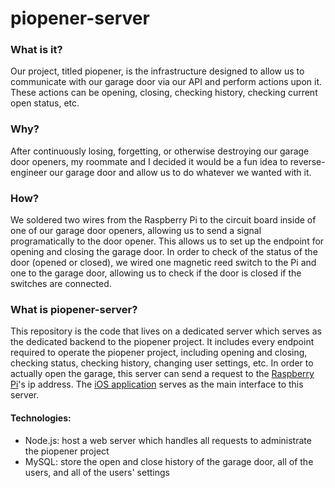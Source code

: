 # piopener-server

### What is it?

Our project, titled piopener, is the infrastructure designed to allow us to communicate with our garage door via our API and perform actions upon it. These actions can be opening, closing, checking history, checking current open status, etc.

### Why?

After continuously losing, forgetting, or otherwise destroying our garage door openers, my roommate and I decided it would be a fun idea to reverse-engineer our garage door and allow us to do whatever we wanted with it.

### How?

We soldered two wires from the Raspberry Pi to the circuit board inside of one of our garage door openers, allowing us to send a signal programatically to the door opener. This allows us to set up the endpoint for opening and closing the garage door. In order to check of the status of the door (opened or closed), we wired one magnetic reed switch to the Pi and one to the garage door, allowing us to check if the door is closed if the switches are connected.

### What is piopener-server?

This repository is the code that lives on a dedicated server which serves as the dedicated backend to the piopener project. It includes every endpoint required to operate the piopener project, including opening and closing, checking status, checking history, changing user settings, etc. In order to actually open the garage, this server can send a request to the [Raspberry Pi](https://github.com/joeylemon/piopener-pi)'s ip address. The [iOS application](https://github.com/joeylemon/piopener-app) serves as the main interface to this server.

#### Technologies:
- Node.js: host a web server which handles all requests to administrate the piopener project
- MySQL: store the open and close history of the garage door, all of the users, and all of the users' settings
